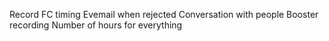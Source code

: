 Record FC timing
Evemail when rejected
Conversation with people
Booster recording
Number of hours for everything
